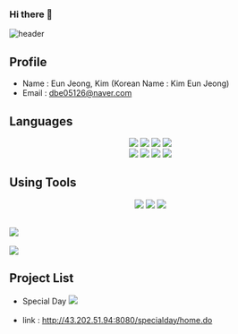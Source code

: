 ### Hi there 👋

![header](https://capsule-render.vercel.app/api?type=waving&color=auto&height=300&section=header&text=EunJeong's%20Repository&fontSize=70)

## Profile
- Name : Eun Jeong, Kim (Korean Name : Kim Eun Jeong)
- Email : dbe05126@naver.com 

## Languages
<div align="center">
  <img src="https://img.shields.io/badge/JAVA-1E8CBE?style=flat&logo=java&logoColor=white"/>
  <img src="https://img.shields.io/badge/HTML5-E34F26?style=flat&logo=html5&logoColor=white"/>
  <img src="https://img.shields.io/badge/CSS3-1572B6?style=flat&logo=css3&logoColor=white"/>
  <img src="https://img.shields.io/badge/jQuery-0769AD?style=flat&logo=jquery&logoColor=white"/>
</div>
<div align="center">
  <img src="https://img.shields.io/badge/Spring-6DB33F?style=flat&logo=spring&logoColor=white"/>
  <img src="https://img.shields.io/badge/Bootstrap-7952B3?style=flat&logo=bootstrap&logoColor=white"/>
  <img src="https://img.shields.io/badge/JavaScript-F7DF1E?style=flat&logo=javascript&logoColor=white"/>
  <img src="https://img.shields.io/badge/Oracle-F80000?style=flat&logo=oracle&logoColor=white"/>
</div>

## Using Tools
<div align="center">
  <img src="https://img.shields.io/badge/eclipse IDE-2C2255?style=flat&logo=eclipseide&logoColor=white"/>
  <img src="https://img.shields.io/badge/Visual Studio Code-007ACC?style=flat&logo=visualstudiocode&logoColor=white"/>
  <img src="https://img.shields.io/badge/GitHub-181717?style=flat&logo=github&logoColor=white"/>
</div><br>

<img src="https://github-readme-stats.vercel.app/api/top-langs/?username=eunjoyme&layout=compact"><br><br>
<img src="https://github-readme-stats.vercel.app/api?username=eunjoyme&show_icons=true">

## Project List
- Special Day
<img src="https://github.com/pknu05/Final-Project/assets/44632544/3af41267-72d3-48ff-8dfd-aac0d62ae130"><br/><br/>
- link :  http://43.202.51.94:8080/specialday/home.do

<!--
**eunjoyme/eunjoyme** is a ✨ _special_ ✨ repository because its `README.md` (this file) appears on your GitHub profile.

Here are some ideas to get you started:

- 🔭 I’m currently working on ...
- 🌱 I’m currently learning ...
- 👯 I’m looking to collaborate on ...
- 🤔 I’m looking for help with ...
- 💬 Ask me about ...
- 📫 How to reach me: ...
- 😄 Pronouns: ...
- ⚡ Fun fact: ...
-->
